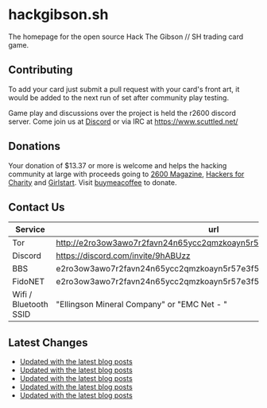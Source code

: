 # hackgibson.sh
The homepage for the open source Hack The Gibson // SH trading card game.


## Contributing

To add your card just submit a pull request with your card's front art, it would be added to the next run of set after community play testing.

Game play and discussions over the project is held the r2600 discord server. Come join us at [Discord](https://discord.com/invite/9hABUzz) or via IRC at https://www.scuttled.net/


## Donations

Your donation of $13.37 or more is welcome and helps the hacking community at large with proceeds going to [2600 Magazine](https://2600.com/), [Hackers for Charity](https://hackersforcharity.org) and [Girlstart](https://girlstart.org).  Visit [buymeacoffee](https://www.buymeacoffee.com/hackgibson.sh) to donate.


## Contact Us

Service | url
-|-
Tor | http://e2ro3ow3awo7r2favn24n65ycc2qmzkoayn5r57e3f56nvjwdcgg32ad.onion
Discord | https://discord.com/invite/9hABUzz
BBS | e2ro3ow3awo7r2favn24n65ycc2qmzkoayn5r57e3f56nvjwdcgg32ad.onion:23
FidoNET | e2ro3ow3awo7r2favn24n65ycc2qmzkoayn5r57e3f56nvjwdcgg32ad.onion:24554
Wifi / Bluetooth SSID | "Ellingson Mineral Company" or "EMC Net - <fidonet address>"

## Latest Changes
<!-- BLOG-POST-LIST:START -->
- [Updated with the latest blog posts](https://github.com/DFW2600/hackgibson.sh/commit/1083039a14c8acddfa5e55a76864c4057da89c38)
- [Updated with the latest blog posts](https://github.com/DFW2600/hackgibson.sh/commit/c2d7f3e675bf1a7966cacd97900ef7e9dd3194cd)
- [Updated with the latest blog posts](https://github.com/DFW2600/hackgibson.sh/commit/bba663996b47d8aa991ff0bff11d35fc992e1f84)
- [Updated with the latest blog posts](https://github.com/DFW2600/hackgibson.sh/commit/09dfeb068d76dbe17de0aa0558714aefc04af2df)
- [Updated with the latest blog posts](https://github.com/DFW2600/hackgibson.sh/commit/0cfab6e1f463d257c1ab1804b48f465f820ac205)
<!-- BLOG-POST-LIST:END -->
